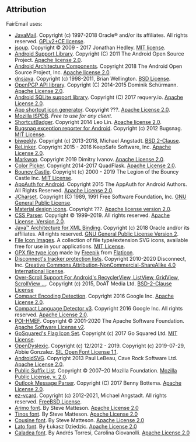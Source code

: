 ## Attribution

FairEmail uses:

* [JavaMail](https://projects.eclipse.org/projects/ee4j.javamail). Copyright (c) 1997-2018 Oracle® and/or its affiliates. All rights reserved. [GPLv2+CE license](https://javaee.github.io/javamail/JavaMail-License).
* [jsoup](https://jsoup.org/). Copyright © 2009 - 2017 Jonathan Hedley. [MIT license](https://jsoup.org/license).
* [Android Support Library](https://developer.android.com/tools/support-library/). Copyright (C) 2011 The Android Open Source Project. [Apache license 2.0](https://android.googlesource.com/platform/frameworks/support/+/master/LICENSE.txt).
* [Android Architecture Components](https://developer.android.com/topic/libraries/architecture/). Copyright 2018 The Android Open Source Project, Inc. [Apache license 2.0](https://github.com/googlesamples/android-architecture-components/blob/master/LICENSE).
* [dnsjava](http://www.xbill.org/dnsjava/). Copyright (c) 1998-2011, Brian Wellington. [BSD License](https://sourceforge.net/p/dnsjava/code/HEAD/tree/trunk/LICENSE).
* [OpenPGP API library](https://github.com/open-keychain/openpgp-api). Copyright (C) 2014-2015 Dominik Schürmann. [Apache License 2.0](https://github.com/open-keychain/openpgp-api/blob/master/LICENSE).
* [Android SQLite support library](https://github.com/requery/sqlite-android). Copyright (C) 2017 requery.io. [Apache License 2.0](https://github.com/requery/sqlite-android/blob/master/LICENSE).
* [App shortcut icon generator](https://romannurik.github.io/AndroidAssetStudio/icons-app-shortcut.html). Copyright ???. [Apache License 2.0](https://github.com/romannurik/AndroidAssetStudio/blob/master/LICENSE).
* [Mozilla ISPDB](https://developer.mozilla.org/en-US/docs/Mozilla/Thunderbird/Autoconfiguration#ISPDB). *Free to use for any client.*
* [ShortcutBadger](https://github.com/leolin310148/ShortcutBadger). Copyright 2014 Leo Lin. [Apache license 2.0](https://github.com/leolin310148/ShortcutBadger/blob/master/LICENSE).
* [Bugsnag exception reporter for Android](https://github.com/bugsnag/bugsnag-android). Copyright (c) 2012 Bugsnag. [MIT License](https://github.com/bugsnag/bugsnag-android/blob/master/LICENSE.txt).
* [biweekly](https://github.com/mangstadt/biweekly). Copyright (c) 2013-2018, Michael Angstadt. [BSD 2-Clause](https://github.com/mangstadt/biweekly/blob/master/LICENSE).
* [ReLinker](https://github.com/KeepSafe/ReLinker). Copyright 2015 - 2016 KeepSafe Software, Inc. [Apache License 2.0](https://github.com/KeepSafe/ReLinker/blob/master/LICENSE).
* [Markwon](https://github.com/noties/Markwon). Copyright 2019 Dimitry Ivanov. [Apache License 2.0](https://github.com/noties/Markwon/blob/master/LICENSE).
* [Color Picker](https://github.com/QuadFlask/colorpicker). Copyright 2014-2017 QuadFlask. [Apache License 2.0](https://github.com/QuadFlask/colorpicker#user-content-license).
* [Bouncy Castle](https://www.bouncycastle.org/). Copyright (c) 2000 - 2019 The Legion of the Bouncy Castle Inc. [MIT License](https://www.bouncycastle.org/licence.html).
* [AppAuth for Android](https://github.com/openid/AppAuth-Android). Copyright 2015 The AppAuth for Android Authors. All Rights Reserved. [Apache License 2.0](https://github.com/openid/AppAuth-Android/blob/master/LICENSE).
* [JCharset](http://www.freeutils.net/source/jcharset/). Copyright (C) 1989, 1991 Free Software Foundation, Inc. [GNU General Public License](http://www.freeutils.net/source/jcharset/#license).
* [Material design icons](https://github.com/google/material-design-icons). Copyright ???. [Apache license version 2.0](https://github.com/google/material-design-icons#user-content-license).
* [CSS Parser](http://cssparser.sourceforge.net/). Copyright © 1999–2019. All rights reserved. [Apache License, Version 2.0](http://cssparser.sourceforge.net/licenses.html).
* [Java™ Architecture for XML Binding](https://github.com/eclipse-ee4j/jaxb-ri). Copyright (c) 2018 Oracle and/or its affiliates. All rights reserved. [GNU General Public License Version 2](https://github.com/eclipse-ee4j/jaxb-ri/blob/master/jaxb-ri/LICENSE.md).
* [File Icon Images](https://github.com/dmhendricks/file-icon-vectors). A collection of file type/extension SVG icons, available free for use in your applications. [MIT License](https://github.com/dmhendricks/file-icon-vectors/blob/master/LICENSE).
* [GPX file type icon](https://www.flaticon.com/free-icon/gpx-file-format-variant_29258) made by [Freepik](https://www.flaticon.com/authors/freepik) from [Flaticon](https://www.flaticon.com).
* [Disconnect's tracker protection lists](https://github.com/disconnectme/disconnect-tracking-protection). Copyright 2010-2020 Disconnect, Inc. [Creative Commons Attribution-NonCommercial-ShareAlike 4.0 International license](https://github.com/disconnectme/disconnect-tracking-protection/blob/master/LICENSE).
* [Over-Scroll Support For Android's RecyclerView, ListView, GridView, ScrollView ...](https://github.com/EverythingMe/overscroll-decor). Copyright (c) 2015, DoAT Media Ltd. [BSD-2-Clause License](https://github.com/EverythingMe/overscroll-decor/blob/master/LICENSE)
* [Compact Encoding Detection](https://github.com/google/compact_enc_det). Copyright 2016 Google Inc. [Apache License 2.0](https://github.com/google/compact_enc_det/blob/master/LICENSE).
* [Compact Language Detector v3](https://github.com/google/cld3). Copyright 2016 Google Inc. All rights reserved. [Apache License 2.0](https://github.com/google/cld3/blob/master/LICENSE).
* [POI-HMEF](https://poi.apache.org/components/hmef/index.html). Copyright © 2001-2020 The Apache Software Foundation. [Apache Software License v2](https://poi.apache.org/devel/guidelines.html#The+Licensing).
* [GoSquared's Flag Icon Set](https://github.com/gosquared/flags). Copyright (c) 2017 Go Squared Ltd. [MIT License](https://github.com/gosquared/flags/blob/master/LICENSE.txt).
* [OpenDyslexic](https://github.com/antijingoist/opendyslexic). Copyright (c) 12/2012 - 2019. Copyright (c) 2019-07-29, Abbie Gonzalez. [SIL Open Font License 1.1](https://github.com/antijingoist/opendyslexic/blob/master/OFL.txt).
* [AndroidSVG](https://github.com/BigBadaboom/androidsvg). Copyright 2013 Paul LeBeau, Cave Rock Software Ltd. [Apache License 2.0](https://github.com/BigBadaboom/androidsvg/blob/master/LICENSE).
* [Public Suffix List](https://publicsuffix.org/). Copyright © 2007–20 Mozilla Foundation. [Mozilla Public License, v. 2.0](https://mozilla.org/MPL/2.0/).
* [Outlook Message Parser](https://github.com/bbottema/outlook-message-parser). Copyright (C) 2017 Benny Bottema. [Apache License 2.0](https://github.com/bbottema/outlook-message-parser/blob/master/LICENSE-2.0.txt).
* [ez-vcard](https://github.com/mangstadt/ez-vcard). Copyright (c) 2012-2021, Michael Angstadt. All rights reserved. [FreeBSD License](https://github.com/mangstadt/ez-vcard/blob/master/LICENSE).
* [Arimo font](https://fonts.google.com/specimen/Arimo). By Steve Matteson. [Apache License 2.0](https://fonts.google.com/specimen/Arimo#license)
* [Tinos font](https://fonts.google.com/specimen/Tinos). By Steve Matteson. [Apache License 2.0](https://fonts.google.com/specimen/Tinos#license)
* [Cousine font](https://fonts.google.com/specimen/Cousine). By Steve Matteson. [Apache License 2.0](https://fonts.google.com/specimen/Cousine#license)
* [Lato font](https://fonts.google.com/specimen/Lato). By Łukasz Dziedzic. [Apache License 2.0](https://fonts.google.com/specimen/Lato#license)
* [Caladea font](https://fonts.google.com/specimen/Caladea). By Andrés Torresi, Carolina Giovanolli. [Apache License 2.0](https://fonts.google.com/specimen/Caladea#license)
